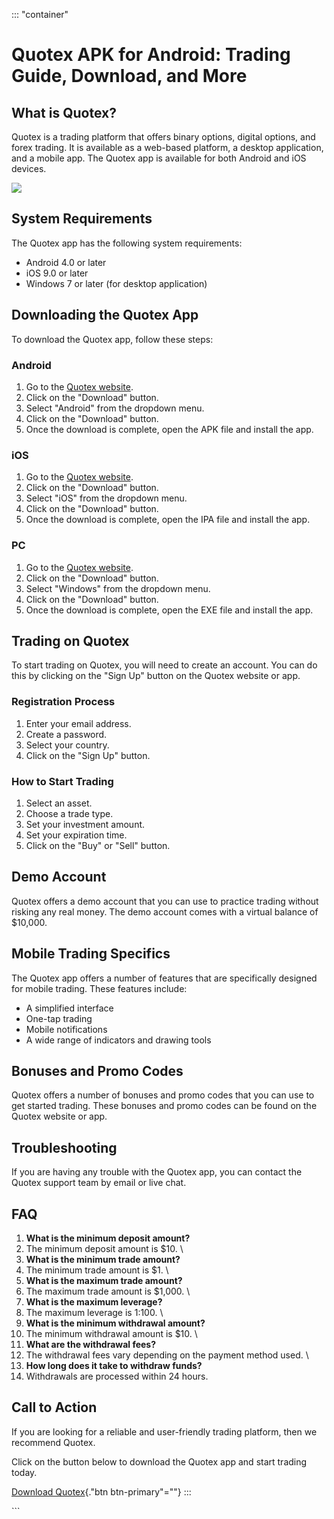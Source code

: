 ::: \"container\"
# Quotex APK for Android: Trading Guide, Download, and More

## What is Quotex?

Quotex is a trading platform that offers binary options, digital
options, and forex trading. It is available as a web-based platform, a
desktop application, and a mobile app. The Quotex app is available for
both Android and iOS devices.

[![](https://static.quotex.io/files/5_en/300_250.jpg)](https://traff.sbs/brokerqxsignupf)

## System Requirements

The Quotex app has the following system requirements:

-   Android 4.0 or later
-   iOS 9.0 or later
-   Windows 7 or later (for desktop application)

## Downloading the Quotex App

To download the Quotex app, follow these steps:

### Android

1.  Go to the [Quotex website](\%22https://traff.sbs/quotexonelink\%22).
2.  Click on the "Download" button.
3.  Select "Android" from the dropdown menu.
4.  Click on the "Download" button.
5.  Once the download is complete, open the APK file and install the
    app.

### iOS

1.  Go to the [Quotex website](\%22https://traff.sbs/quotexonelink\%22).
2.  Click on the "Download" button.
3.  Select "iOS" from the dropdown menu.
4.  Click on the "Download" button.
5.  Once the download is complete, open the IPA file and install the
    app.

### PC

1.  Go to the [Quotex website](\%22https://traff.sbs/quotexonelink\%22).
2.  Click on the "Download" button.
3.  Select "Windows" from the dropdown menu.
4.  Click on the "Download" button.
5.  Once the download is complete, open the EXE file and install the
    app.

## Trading on Quotex

To start trading on Quotex, you will need to create an account. You can
do this by clicking on the "Sign Up" button on the Quotex website
or app.

### Registration Process

1.  Enter your email address.
2.  Create a password.
3.  Select your country.
4.  Click on the "Sign Up" button.

### How to Start Trading

1.  Select an asset.
2.  Choose a trade type.
3.  Set your investment amount.
4.  Set your expiration time.
5.  Click on the "Buy" or "Sell" button.

## Demo Account

Quotex offers a demo account that you can use to practice trading
without risking any real money. The demo account comes with a virtual
balance of \$10,000.

## Mobile Trading Specifics

The Quotex app offers a number of features that are specifically
designed for mobile trading. These features include:

-   A simplified interface
-   One-tap trading
-   Mobile notifications
-   A wide range of indicators and drawing tools

## Bonuses and Promo Codes

Quotex offers a number of bonuses and promo codes that you can use to
get started trading. These bonuses and promo codes can be found on the
Quotex website or app.

## Troubleshooting

If you are having any trouble with the Quotex app, you can contact the
Quotex support team by email or live chat.

## FAQ

1.  **What is the minimum deposit amount?**
2.  The minimum deposit amount is \$10.
    \
3.  **What is the minimum trade amount?**
4.  The minimum trade amount is \$1.
    \
5.  **What is the maximum trade amount?**
6.  The maximum trade amount is \$1,000.
    \
7.  **What is the maximum leverage?**
8.  The maximum leverage is 1:100.
    \
9.  **What is the minimum withdrawal amount?**
10. The minimum withdrawal amount is \$10.
    \
11. **What are the withdrawal fees?**
12. The withdrawal fees vary depending on the payment method used.
    \
13. **How long does it take to withdraw funds?**
14. Withdrawals are processed within 24 hours.

## Call to Action

If you are looking for a reliable and user-friendly trading platform,
then we recommend Quotex.

Click on the button below to download the Quotex app and start trading
today.

[Download Quotex](\%22https://traff.sbs/quotexonelink\%22){."btn
btn-primary"=""}
:::

\`\`\`

